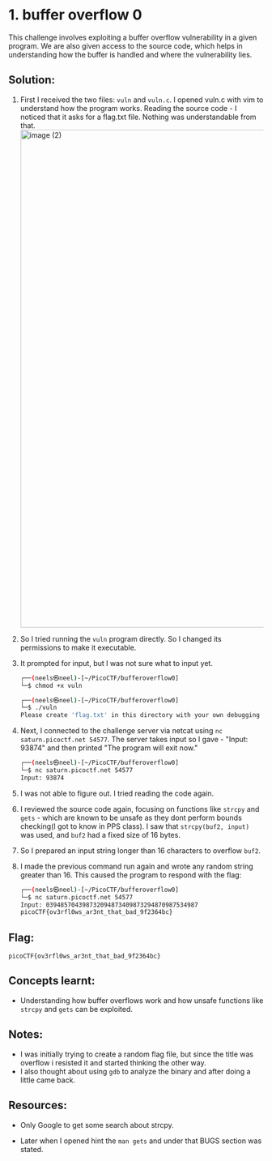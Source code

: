 # 1. buffer overflow 0
This challenge involves exploiting a buffer overflow vulnerability in a given program. We are also given access to the source code, which helps in understanding how the buffer is handled and where the vulnerability lies.

## Solution:
1. First I received the two files: `vuln` and `vuln.c`. I opened vuln.c with vim to understand how the program works. Reading the source code - I noticed that it asks for a flag.txt file. Nothing was understandable from that.
    <img width="1920" height="983" alt="image (2)" src="https://github.com/user-attachments/assets/e87a9a3b-ae6c-44ac-b753-64b3338990f5" />

2. So I tried running the `vuln` program directly. So I changed its permissions to make it executable.
3. It prompted for input, but I was not sure what to input yet.
    ```bash
    ┌──(neels㉿neel)-[~/PicoCTF/bufferoverflow0]
    └─$ chmod +x vuln

    ┌──(neels㉿neel)-[~/PicoCTF/bufferoverflow0]
    └─$ ./vuln
    Please create 'flag.txt' in this directory with your own debugging flag.
    ```
4. Next, I connected to the challenge server via netcat using `nc saturn.picoctf.net 54577`. The server takes input so I gave - "Input: 93874" and then printed "The program will exit now."
    ```bash
    ┌──(neels㉿neel)-[~/PicoCTF/bufferoverflow0]
    └─$ nc saturn.picoctf.net 54577
    Input: 93874
    ```
5. I was not able to figure out. I tried reading the code again.
6. I reviewed the source code again, focusing on functions like `strcpy` and `gets` - which are known to be unsafe as they dont perform bounds checking(I got to know in PPS class). I saw that `strcpy(buf2, input)` was used, and `buf2` had a fixed size of 16 bytes.
7. So I prepared an input string longer than 16 characters to overflow `buf2`.
8. I made the previous command run again and wrote any random string greater than 16. This caused the program to respond with the flag:
    ```bash
    ┌──(neels㉿neel)-[~/PicoCTF/bufferoverflow0]
    └─$ nc saturn.picoctf.net 54577
    Input: 039485704398732094873409873294870987534987
    picoCTF{ov3rfl0ws_ar3nt_that_bad_9f2364bc}
    ```

## Flag:
```
picoCTF{ov3rfl0ws_ar3nt_that_bad_9f2364bc}
```

## Concepts learnt:
- Understanding how buffer overflows work and how unsafe functions like `strcpy` and `gets` can be exploited.

## Notes:
- I was initially trying to create a random flag file, but since the title was overflow i resisted it and started thinking the other way.
- I also thought about using `gdb` to analyze the binary and after doing a little came back.

## Resources:
- Only Google to get some search about strcpy.

- Later when I opened hint the `man gets` and under that BUGS section was stated.
